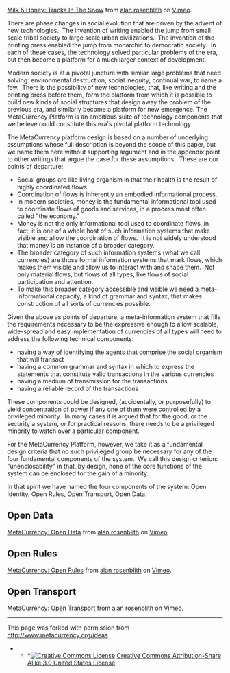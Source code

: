 [Milk & Honey: Tracks In The Snow](http://vimeo.com/9587432) from [alan rosenblith](http://vimeo.com/alanrosenblith) on [Vimeo](http://vimeo.com).



There are phase changes in social evolution that are driven by the advent of new technologies.  The invention of writing enabled the jump from small scale tribal society to large scale urban civilizations.  The invention of the printing press enabled the jump from monarchic to democratic society.  In each of these cases, the technology solved particular problems of the era, but then become a platform for a much larger context of development.  

Modern society is at a pivotal juncture with similar large problems that need solving: environmental destruction; social inequity; continual war; to name a few.  There is the possibility of new technologies, that, like writing and the printing press before them, form the platform from which it is possible to build new kinds of social structures that design away the problem of the previous era, and similarly become a platform for new emergence. The MetaCurrency Platform is an ambitious suite of technology components that we believe could constitute this era's pivotal platform technology.

The MetaCurrency platform design is based on a number of underlying assumptions whose full description is beyond the scope of this paper, but we name them here without supporting argument and in the appendix point to other writings that argue the case for these assumptions.  These are our points of departure:

* <span>Social groups are like living organism in that their health is the result of highly coordinated flows.</span>
* <span>Coordination of flows is inherently an embodied informational process.  </span>
* <span>In modern societies, money is the fundamental informational tool used to coordinate flows of goods and services, in a process most often called "the economy."</span>
* <span>Money is not the only informational tool used to coordinate flows, in fact, it is one of a whole host of such information systems that make visible and allow the coordination of flows.  It is not widely understood that money is an instance of a broader category.</span>
* <span>The broader category of such information systems (what we call currencies) are those formal information systems that mark flows, which makes them visible and allow us to interact with and shape them.  Not only material flows, but flows of all types, like flows of social participation and attention.</span>
* <span>To make this broader category accessible and visible we need a meta-informational capacity, a kind of grammar and syntax, that makes construction of all sorts of currencies possible.</span>

Given the above as points of departure, a meta-information system that fills the requirements necessary to be the expressive enough to allow scalable, wide-spread and easy implementation of currencies of all types will need to address the following technical components:

* <span>having a way of identifying the agents that comprise the social organism that will transact</span>
* <span>having a common grammar and syntax in which to express the statements that constitute valid transactions in the various currencies</span>
* <span>having a medium of transmission for the transactions</span>
* <span>having a reliable record of the transactions</span>

These components could be designed, (accidentally, or purposefully) to yield concentration of power if any one of them were controlled by a privileged minority.  In many cases it is argued that for the good, or the security a system, or for practical reasons, there needs to be a privileged minority to watch over a particular component.  

For the MetaCurrency Platform, however, we take it as a fundamental design criteria that no such privileged group be necessary for any of the four fundamental components of the system.  We call this design criterion: "unenclosability" in that, by design, none of the core functions of the system can be enclosed for the gain of a minority.  

In that spirit we have named the four components of the system: Open Identity, Open Rules, Open Transport, Open Data.





## Open Data





[MetaCurrency: Open Data](http://vimeo.com/4895353) from [alan rosenblith](http://vimeo.com/user181667) on [Vimeo](http://vimeo.com).

## Open Rules



[MetaCurrency: Open Rules](http://vimeo.com/4894192) from [alan rosenblith](http://vimeo.com/user181667) on [Vimeo](http://vimeo.com).





## Open Transport



[MetaCurrency: Open Transport](http://vimeo.com/4893216) from [alan rosenblith](http://vimeo.com/alanrosenblith) on [Vimeo](http://vimeo.com).

* * *

This page was forked with permission from <a href="http://www.metacurrency.org/ideas" target="_blank">http://www.metacurrency.org/ideas</a>

* * *<a rel="license" href="http://creativecommons.org/licenses/by-sa/3.0/us/"><img alt="Creative Commons License" src="http://i.creativecommons.org/l/by-sa/3.0/us/88x31.png" /></a> <a rel="license" href="http://creativecommons.org/licenses/by-sa/3.0/us/">Creative Commons Attribution-Share Alike 3.0 United States License</a>